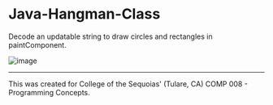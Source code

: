 # Java-Hangman-Class
Decode an updatable string to draw circles and rectangles in paintComponent.


![image](https://user-images.githubusercontent.com/31526815/38764103-7ac65fba-3f5d-11e8-9177-0937021f331e.png)

---

This was created for College of the Sequoias' (Tulare, CA) COMP 008 - Programming Concepts.

